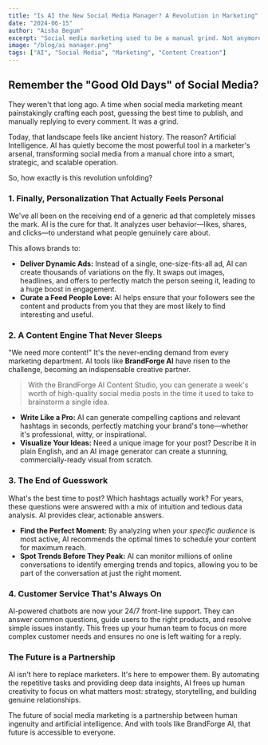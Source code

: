 ```yaml
---
title: "Is AI the New Social Media Manager? A Revolution in Marketing"
date: "2024-06-15"
author: "Aisha Begum"
excerpt: "Social media marketing used to be a manual grind. Not anymore. From hyper-personalized ads to content that practically writes itself, AI is changing the game. Here's what you need to know."
image: "/blog/ai manager.png"
tags: ["AI", "Social Media", "Marketing", "Content Creation"]
---
```


## Remember the "Good Old Days" of Social Media?

They weren't that long ago. A time when social media marketing meant painstakingly crafting each post, guessing the best time to publish, and manually replying to every comment. It was a grind.

Today, that landscape feels like ancient history. The reason? Artificial Intelligence. AI has quietly become the most powerful tool in a marketer's arsenal, transforming social media from a manual chore into a smart, strategic, and scalable operation.

So, how exactly is this revolution unfolding?

### 1. Finally, Personalization That Actually Feels Personal

We've all been on the receiving end of a generic ad that completely misses the mark. AI is the cure for that. It analyzes user behavior—likes, shares, and clicks—to understand what people genuinely care about.

This allows brands to:

- **Deliver Dynamic Ads:** Instead of a single, one-size-fits-all ad, AI can create thousands of variations on the fly. It swaps out images, headlines, and offers to perfectly match the person seeing it, leading to a huge boost in engagement.
- **Curate a Feed People Love:** AI helps ensure that your followers see the content and products from you that they are most likely to find interesting and useful.

### 2. A Content Engine That Never Sleeps

"We need more content!" It's the never-ending demand from every marketing department. AI tools like **BrandForge AI** have risen to the challenge, becoming an indispensable creative partner.

> With the BrandForge AI Content Studio, you can generate a week's worth of high-quality social media posts in the time it used to take to brainstorm a single idea.

- **Write Like a Pro:** AI can generate compelling captions and relevant hashtags in seconds, perfectly matching your brand's tone—whether it's professional, witty, or inspirational.
- **Visualize Your Ideas:** Need a unique image for your post? Describe it in plain English, and an AI image generator can create a stunning, commercially-ready visual from scratch.

### 3. The End of Guesswork

What's the best time to post? Which hashtags actually work? For years, these questions were answered with a mix of intuition and tedious data analysis. AI provides clear, actionable answers.

- **Find the Perfect Moment:** By analyzing when *your specific audience* is most active, AI recommends the optimal times to schedule your content for maximum reach.
- **Spot Trends Before They Peak:** AI can monitor millions of online conversations to identify emerging trends and topics, allowing you to be part of the conversation at just the right moment.

### 4. Customer Service That's Always On

AI-powered chatbots are now your 24/7 front-line support. They can answer common questions, guide users to the right products, and resolve simple issues instantly. This frees up your human team to focus on more complex customer needs and ensures no one is left waiting for a reply.

### The Future is a Partnership

AI isn't here to replace marketers. It's here to empower them. By automating the repetitive tasks and providing deep data insights, AI frees up human creativity to focus on what matters most: strategy, storytelling, and building genuine relationships.

The future of social media marketing is a partnership between human ingenuity and artificial intelligence. And with tools like BrandForge AI, that future is accessible to everyone.
